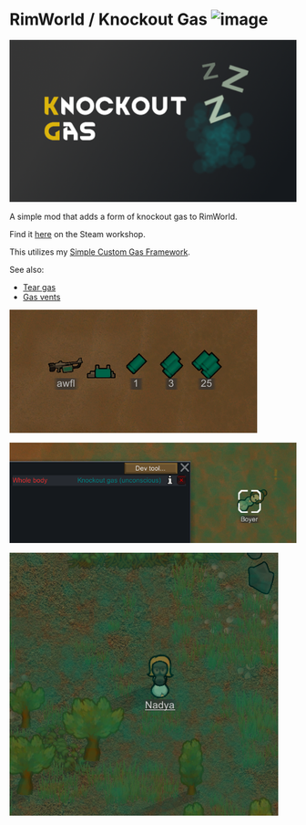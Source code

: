 # RimWorld / Knockout Gas ![image](https://img.shields.io/endpoint.svg?url=https%3A%2F%2Fshieldsio-steam-workshop.jross.me%2F2999465928)

![image](About/Preview.png)

A simple mod that adds a form of knockout gas to RimWorld.

Find it [here](https://steamcommunity.com/sharedfiles/filedetails/?id=2999465928) on the Steam workshop.

This utilizes my [Simple Custom Gas Framework](https://github.com/NachoToast/SimpleCustomGasFramework).

See also:

- [Tear gas](https://github.com/NachoToast/RimWorldTearGas)
- [Gas vents](https://github.com/NachoToast/RimWorldGasVents)

![image](Source/Media/knockout_a.png)

![image](Source/Media/knockout_b.png)

![image](Source/Media/knockout_c.png)
